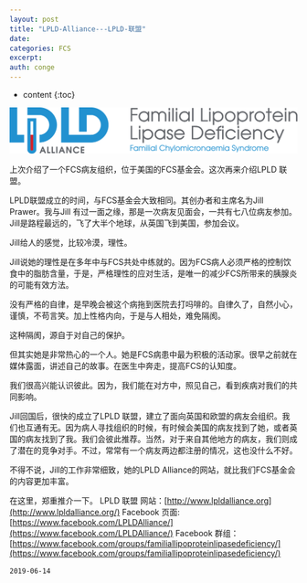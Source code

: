 ```yaml
---
layout: post
title: "LPLD-Alliance---LPLD-联盟"
date:
categories: FCS
excerpt:
auth: conge
---
```

* content
{:toc}

![ ](/assets/images/FCS/118382-7d185671391876cb.png)

上次介绍了一个FCS病友组织，位于美国的FCS基金会。这次再来介绍LPLD 联盟。

LPLD联盟成立的时间，与FCS基金会大致相同。其创办者和主席名为Jill Prawer。我与Jill 有过一面之缘，那是一次病友见面会，一共有七八位病友参加。Jill是路程最远的，飞了大半个地球，从英国飞到美国，参加会议。

Jill给人的感觉，比较冷漠，理性。

Jill说她的理性是在多年中与FCS共处中练就的。因为FCS病人必须严格的控制饮食中的脂肪含量，于是，严格理性的应对生活，是唯一的减少FCS所带来的胰腺炎的可能有效方法。

没有严格的自律，是早晚会被这个病拖到医院去打吗啡的。自律久了，自然小心，谨慎，不苟言笑。加上性格内向，于是与人相处，难免隔阂。

这种隔阂，源自于对自己的保护。

但其实她是非常热心的一个人。她是FCS病患中最为积极的活动家。很早之前就在媒体露面，讲述自己的故事。在医生中奔走，提高FCS的认知度。

我们很高兴能认识彼此。因为，我们能在对方中，照见自己，看到疾病对我们的共同影响。

Jill回国后，很快的成立了LPLD 联盟，建立了面向英国和欧盟的病友会组织。我们也互通有无。因为病人寻找组织的时候，有时候会美国的病友找到了她，或者英国的病友找到了我。我们会彼此推荐。当然，对于来自其他地方的病友，我们则成了潜在的竞争对手。不过，常常有一个病友两边都注册的情况，这也没什么不好。

不得不说，Jill的工作非常细致，她的LPLD Alliance的网站，就比我们FCS基金会的内容更加丰富。

在这里，郑重推介一下。
LPLD 联盟
网站：[http://www.lpldalliance.org](http://www.lpldalliance.org/)
Facebook 页面: [https://www.facebook.com/LPLDAlliance/](https://www.facebook.com/LPLDAlliance/)
Facebook 群组：[https://www.facebook.com/groups/familiallipoproteinlipasedeficiency/](https://www.facebook.com/groups/familiallipoproteinlipasedeficiency/)


```
2019-06-14
```
